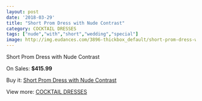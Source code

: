 ```yaml
---
layout: post
date: '2018-03-29'
title: "Short Prom Dress with Nude Contrast"
category: COCKTAIL DRESSES
tags: ["nude","with","short","wedding","special"]
image: http://img.eudances.com/3896-thickbox_default/short-prom-dress-with-nude-contrast.jpg
---
```

Short Prom Dress with Nude Contrast

On Sales: **$415.99**
<a href="https://www.eudances.com/en/cocktail-dresses/1300-short-prom-dress-with-nude-contrast.html"><amp-img layout="responsive" width="600" height="600" src="//img.eudances.com/3896-thickbox_default/short-prom-dress-with-nude-contrast.jpg" alt="Short Prom Dress with Nude Contrast 0" /></a>
<a href="https://www.eudances.com/en/cocktail-dresses/1300-short-prom-dress-with-nude-contrast.html"><amp-img layout="responsive" width="600" height="600" src="//img.eudances.com/3899-thickbox_default/short-prom-dress-with-nude-contrast.jpg" alt="Short Prom Dress with Nude Contrast 1" /></a>
<a href="https://www.eudances.com/en/cocktail-dresses/1300-short-prom-dress-with-nude-contrast.html"><amp-img layout="responsive" width="600" height="600" src="//img.eudances.com/3898-thickbox_default/short-prom-dress-with-nude-contrast.jpg" alt="Short Prom Dress with Nude Contrast 2" /></a>
<a href="https://www.eudances.com/en/cocktail-dresses/1300-short-prom-dress-with-nude-contrast.html"><amp-img layout="responsive" width="600" height="600" src="//img.eudances.com/3897-thickbox_default/short-prom-dress-with-nude-contrast.jpg" alt="Short Prom Dress with Nude Contrast 3" /></a>

Buy it: [Short Prom Dress with Nude Contrast](https://www.eudances.com/en/cocktail-dresses/1300-short-prom-dress-with-nude-contrast.html "Short Prom Dress with Nude Contrast")

View more: [COCKTAIL DRESSES](https://www.eudances.com/en/14-cocktail-dresses "COCKTAIL DRESSES")
